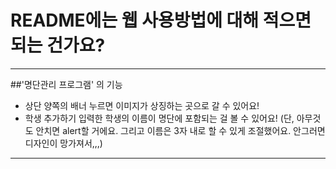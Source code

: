 # README에는 웹 사용방법에 대해 적으면 되는 건가요?
---
##'명단관리 프로그램' 의 기능
- 상단 양쪽의 배너
누르면 이미지가 상징하는 곳으로 갈 수 있어요!
- 학생 추가하기
입력한 학생의 이름이 명단에 포함되는 걸 볼 수 있어요!
(단, 아무것도 안치면 alert할 거에요. 그리고 이름은 3자 내로 할 수 있게 조절했어요. 안그러면 디자인이 망가져서,,,)
---
